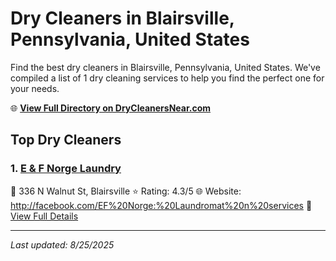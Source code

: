 # Dry Cleaners in Blairsville, Pennsylvania, United States

Find the best dry cleaners in Blairsville, Pennsylvania, United States. We've compiled a list of 1 dry cleaning services to help you find the perfect one for your needs.

🌐 **[View Full Directory on DryCleanersNear.com](https://drycleanersnear.com/city/US/Pennsylvania/Blairsville)**

## Top Dry Cleaners

### 1. [E & F Norge Laundry](https://drycleanersnear.com/dryCleaner/6886d9a8c1603fb16966f90e/e-f-norge-laundry)
📍 336 N Walnut St, Blairsville
⭐ Rating: 4.3/5
🌐 Website: http://facebook.com/EF%20Norge:%20Laundromat%20n%20services
🔗 [View Full Details](https://drycleanersnear.com/dryCleaner/6886d9a8c1603fb16966f90e/e-f-norge-laundry)


---

*Last updated: 8/25/2025*
